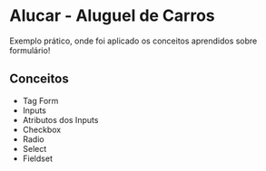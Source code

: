 <h1>Alucar - Aluguel de Carros</h1>

<p>Exemplo prático, onde foi aplicado os conceitos aprendidos sobre formulário!</p>

<h2>Conceitos</h2>
<ul>
    <li>Tag Form</li>
    <li>Inputs</li>
    <li>Atributos dos Inputs</li>
    <li>Checkbox</li>
    <li>Radio</li>
    <li>Select</li>
    <li>Fieldset</li>
</ul>
